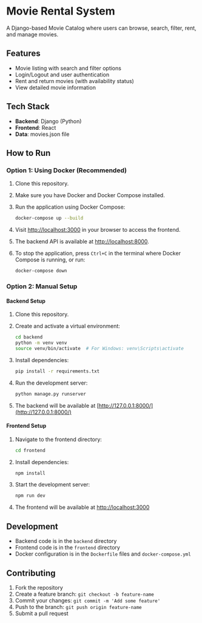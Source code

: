 # Movie Rental System

A Django-based Movie Catalog where users can browse, search, filter, rent, and manage movies.

## Features

- Movie listing with search and filter options
- Login/Logout and user authentication
- Rent and return movies (with availability status)
- View detailed movie information

## Tech Stack

- **Backend**: Django (Python)
- **Frontend**: React
- **Data**: movies.json file

## How to Run

### Option 1: Using Docker (Recommended)

1. Clone this repository.

2. Make sure you have Docker and Docker Compose installed.

3. Run the application using Docker Compose:

   ```bash
   docker-compose up --build
   ```

4. Visit [http://localhost:3000](http://localhost:3000) in your browser to access the frontend.

5. The backend API is available at [http://localhost:8000](http://localhost:8000).

6. To stop the application, press `Ctrl+C` in the terminal where Docker Compose is running, or run:

   ```bash
   docker-compose down
   ```

### Option 2: Manual Setup

#### Backend Setup

1. Clone this repository.

2. Create and activate a virtual environment:

   ```bash
   cd backend
   python -m venv venv
   source venv/bin/activate  # For Windows: venv\Scripts\activate
   ```

3. Install dependencies:

   ```bash
   pip install -r requirements.txt
   ```

4. Run the development server:

   ```bash
   python manage.py runserver
   ```

5. The backend will be available at [http://127.0.0.1:8000/](http://127.0.0.1:8000/)

#### Frontend Setup

1. Navigate to the frontend directory:

   ```bash
   cd frontend
   ```

2. Install dependencies:

   ```bash
   npm install
   ```

3. Start the development server:

   ```bash
   npm run dev
   ```

4. The frontend will be available at [http://localhost:3000](http://localhost:3000)

## Development

- Backend code is in the `backend` directory
- Frontend code is in the `frontend` directory
- Docker configuration is in the `Dockerfile` files and `docker-compose.yml`

## Contributing

1. Fork the repository
2. Create a feature branch: `git checkout -b feature-name`
3. Commit your changes: `git commit -m 'Add some feature'`
4. Push to the branch: `git push origin feature-name`
5. Submit a pull request
